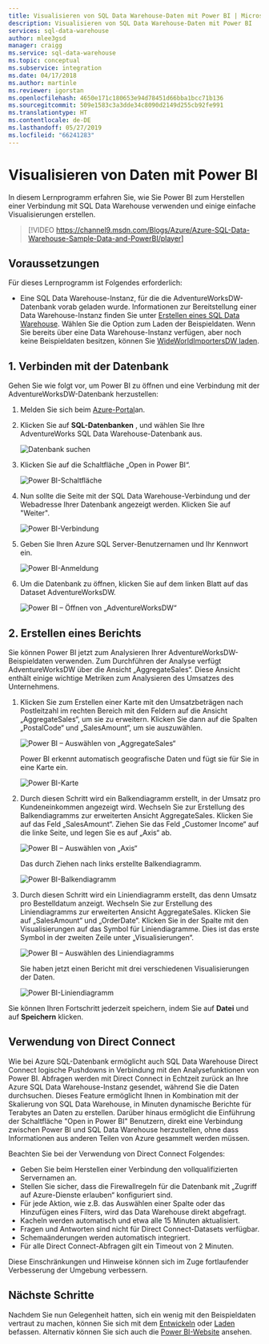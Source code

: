 ```yaml
---
title: Visualisieren von SQL Data Warehouse-Daten mit Power BI | Microsoft Azure
description: Visualisieren von SQL Data Warehouse-Daten mit Power BI
services: sql-data-warehouse
author: mlee3gsd
manager: craigg
ms.service: sql-data-warehouse
ms.topic: conceptual
ms.subservice: integration
ms.date: 04/17/2018
ms.author: martinle
ms.reviewer: igorstan
ms.openlocfilehash: 4650e171c180653e94d78451d66bba1bcc71b136
ms.sourcegitcommit: 509e1583c3a3dde34c8090d2149d255cb92fe991
ms.translationtype: HT
ms.contentlocale: de-DE
ms.lasthandoff: 05/27/2019
ms.locfileid: "66241283"
---
```

# <a name="visualize-data-with-power-bi"></a>Visualisieren von Daten mit Power BI
In diesem Lernprogramm erfahren Sie, wie Sie Power BI zum Herstellen einer Verbindung mit SQL Data Warehouse verwenden und einige einfache Visualisierungen erstellen.

> [!VIDEO https://channel9.msdn.com/Blogs/Azure/Azure-SQL-Data-Warehouse-Sample-Data-and-PowerBI/player]
> 
> 

## <a name="prerequisites"></a>Voraussetzungen
Für dieses Lernprogramm ist Folgendes erforderlich:

* Eine SQL Data Warehouse-Instanz, für die die AdventureWorksDW-Datenbank vorab geladen wurde. Informationen zur Bereitstellung einer Data Warehouse-Instanz finden Sie unter [Erstellen eines SQL Data Warehouse](create-data-warehouse-portal.md). Wählen Sie die Option zum Laden der Beispieldaten. Wenn Sie bereits über eine Data Warehouse-Instanz verfügen, aber noch keine Beispieldaten besitzen, können Sie [WideWorldImportersDW laden](load-data-wideworldimportersdw.md).

## <a name="1-connect-to-your-database"></a>1. Verbinden mit der Datenbank
Gehen Sie wie folgt vor, um Power BI zu öffnen und eine Verbindung mit der AdventureWorksDW-Datenbank herzustellen:

1. Melden Sie sich beim [Azure-Portal](https://portal.azure.com/)an.
2. Klicken Sie auf **SQL-Datenbanken** , und wählen Sie Ihre AdventureWorks SQL Data Warehouse-Datenbank aus.
   
    ![Datenbank suchen](media/sql-data-warehouse-get-started-visualize-with-power-bi/pbi-find-database.png)
3. Klicken Sie auf die Schaltfläche „Open in Power BI“.
   
    ![Power BI-Schaltfläche](media/sql-data-warehouse-get-started-visualize-with-power-bi/pbi-button.png)
4. Nun sollte die Seite mit der SQL Data Warehouse-Verbindung und der Webadresse Ihrer Datenbank angezeigt werden. Klicken Sie auf "Weiter".
   
    ![Power BI-Verbindung](media/sql-data-warehouse-get-started-visualize-with-power-bi/pbi-connect-to-azure.png)
5. Geben Sie Ihren Azure SQL Server-Benutzernamen und Ihr Kennwort ein.
   
    ![Power BI-Anmeldung](media/sql-data-warehouse-get-started-visualize-with-power-bi/pbi-sign-in.png)
6. Um die Datenbank zu öffnen, klicken Sie auf dem linken Blatt auf das Dataset AdventureWorksDW.
   
    ![Power BI – Öffnen von „AdventureWorksDW“](media/sql-data-warehouse-get-started-visualize-with-power-bi/pbi-open-adventureworks.png)

## <a name="2-create-a-report"></a>2. Erstellen eines Berichts
Sie können Power BI jetzt zum Analysieren Ihrer AdventureWorksDW-Beispieldaten verwenden. Zum Durchführen der Analyse verfügt AdventureWorksDW über die Ansicht „AggregateSales“. Diese Ansicht enthält einige wichtige Metriken zum Analysieren des Umsatzes des Unternehmens.

1. Klicken Sie zum Erstellen einer Karte mit den Umsatzbeträgen nach Postleitzahl im rechten Bereich mit den Feldern auf die Ansicht „AggregateSales“, um sie zu erweitern. Klicken Sie dann auf die Spalten „PostalCode“ und „SalesAmount“, um sie auszuwählen.
   
    ![Power BI – Auswählen von „AggregateSales“](media/sql-data-warehouse-get-started-visualize-with-power-bi/pbi-aggregatesales.png)
   
    Power BI erkennt automatisch geografische Daten und fügt sie für Sie in eine Karte ein.
   
    ![Power BI-Karte](media/sql-data-warehouse-get-started-visualize-with-power-bi/pbi-map.png)

2. Durch diesen Schritt wird ein Balkendiagramm erstellt, in der Umsatz pro Kundeneinkommen angezeigt wird. Wechseln Sie zur Erstellung des Balkendiagramms zur erweiterten Ansicht AggregateSales. Klicken Sie auf das Feld „SalesAmount“. Ziehen Sie das Feld „Customer Income“ auf die linke Seite, und legen Sie es auf „Axis“ ab.
   
    ![Power BI – Auswählen von „Axis“](media/sql-data-warehouse-get-started-visualize-with-power-bi/pbi-chooseaxis.png)
   
    Das durch Ziehen nach links erstellte Balkendiagramm.
   
    ![Power BI-Balkendiagramm](media/sql-data-warehouse-get-started-visualize-with-power-bi/pbi-bar.png)
3. Durch diesen Schritt wird ein Liniendiagramm erstellt, das denn Umsatz pro Bestelldatum anzeigt. Wechseln Sie zur Erstellung des Liniendiagramms zur erweiterten Ansicht AggregateSales. Klicken Sie auf „SalesAmount“ und „OrderDate“. Klicken Sie in der Spalte mit den Visualisierungen auf das Symbol für Liniendiagramme. Dies ist das erste Symbol in der zweiten Zeile unter „Visualisierungen“.
   
    ![Power BI – Auswählen des Liniendiagramms](media/sql-data-warehouse-get-started-visualize-with-power-bi/pbi-prepare-line.png)
   
    Sie haben jetzt einen Bericht mit drei verschiedenen Visualisierungen der Daten.
   
    ![Power BI-Liniendiagramm](media/sql-data-warehouse-get-started-visualize-with-power-bi/pbi-line.png)

Sie können Ihren Fortschritt jederzeit speichern, indem Sie auf **Datei** und auf **Speichern** klicken.

## <a name="using-direct-connect"></a>Verwendung von Direct Connect
Wie bei Azure SQL-Datenbank ermöglicht auch SQL Data Warehouse Direct Connect logische Pushdowns in Verbindung mit den Analysefunktionen von Power BI. Abfragen werden mit Direct Connect in Echtzeit zurück an Ihre Azure SQL Data Warehouse-Instanz gesendet, während Sie die Daten durchsuchen.  Dieses Feature ermöglicht Ihnen in Kombination mit der Skalierung von SQL Data Warehouse, in Minuten dynamische Berichte für Terabytes an Daten zu erstellen. Darüber hinaus ermöglicht die Einführung der Schaltfläche "Open in Power BI" Benutzern, direkt eine Verbindung zwischen Power BI und SQL Data Warehouse herzustellen, ohne dass Informationen aus anderen Teilen von Azure gesammelt werden müssen.

Beachten Sie bei der Verwendung von Direct Connect Folgendes:

* Geben Sie beim Herstellen einer Verbindung den vollqualifizierten Servernamen an.
* Stellen Sie sicher, dass die Firewallregeln für die Datenbank mit „Zugriff auf Azure-Dienste erlauben“ konfiguriert sind.
* Für jede Aktion, wie z.B. das Auswählen einer Spalte oder das Hinzufügen eines Filters, wird das Data Warehouse direkt abgefragt.
* Kacheln werden automatisch und etwa alle 15 Minuten aktualisiert.
* Fragen und Antworten sind nicht für Direct Connect-Datasets verfügbar.
* Schemaänderungen werden automatisch integriert.
* Für alle Direct Connect-Abfragen gilt ein Timeout von 2 Minuten.

Diese Einschränkungen und Hinweise können sich im Zuge fortlaufender Verbesserung der Umgebung verbessern.

## <a name="next-steps"></a>Nächste Schritte
Nachdem Sie nun Gelegenheit hatten, sich ein wenig mit den Beispieldaten vertraut zu machen, können Sie sich mit dem [Entwickeln](sql-data-warehouse-overview-develop.md) oder [Laden](design-elt-data-loading.md) befassen. Alternativ können Sie sich auch die [Power BI-Website](https://www.powerbi.com/) ansehen.
